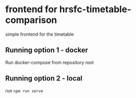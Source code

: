 # frontend for hrsfc-timetable-comparison
simple frontend for the timetable

## Running option 1 - docker
Run docker-compose from repository root

## Running option 2 - local
run `npm run serve`
